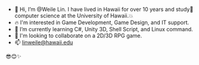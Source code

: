 - 👋 Hi, I’m @Weile Lin. I have lived in Hawaii for over 10 years and study📝 computer science at the University of Hawaii.💥
- 🔥 I'm interested in Game Development, Game Design, and IT support.
- 👀 I’m currently learning C#, Unity 3D, Shell Script, and Linux command.
- 🔧 I'm looking to collaborate on a 2D/3D RPG  game.
- 📫 linweile@hawaii.edu

😎😊✨

<!---
weilelin123/weilelin123 is a ✨ special ✨ repository because its `README.md` (this file) appears on your GitHub profile.
You can click the Preview link to take a look at your changes.
--->
